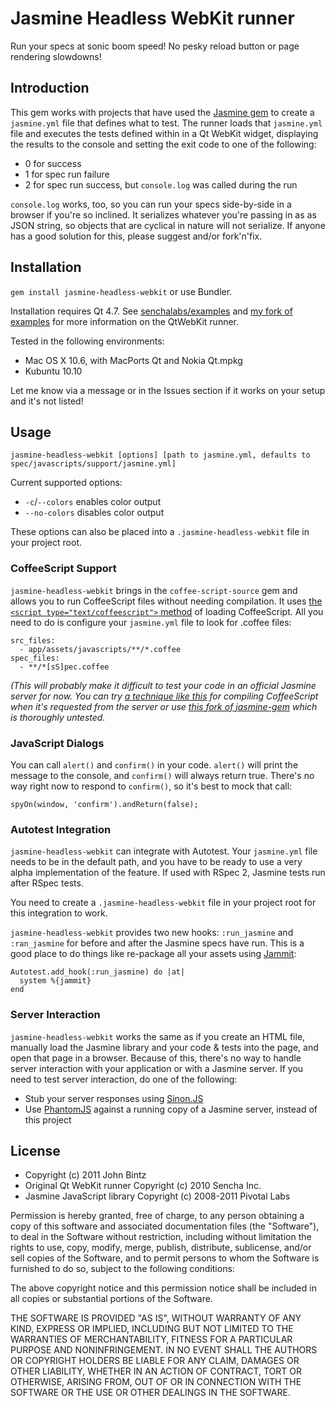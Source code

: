 # Jasmine Headless WebKit runner

Run your specs at sonic boom speed! No pesky reload button or page rendering slowdowns!

## Introduction

This gem works with projects that have used the [Jasmine gem](https://github.com/pivotal/jasmine-gem) to
create a `jasmine.yml` file that defines what to test. The runner loads that
`jasmine.yml` file and executes the tests defined within in a Qt WebKit widget, displaying the results
to the console and setting the exit code to one of the following:

* 0 for success
* 1 for spec run failure
* 2 for spec run success, but `console.log` was called during the run

`console.log` works, too, so you can run your specs side-by-side in a browser if you're so inclined. It
serializes whatever you're passing in as as JSON string, so objects that are cyclical in nature will not
serialize. If anyone has a good solution for this, please suggest and/or fork'n'fix.

## Installation

`gem install jasmine-headless-webkit` or use Bundler.

Installation requires Qt 4.7. See [senchalabs/examples](https://github.com/senchalabs/examples) and [my fork
of examples](https://github.com/johnbintz/examples) for more information on the QtWebKit runner.

Tested in the following environments:

* Mac OS X 10.6, with MacPorts Qt and Nokia Qt.mpkg
* Kubuntu 10.10

Let me know via a message or in the Issues section if it works on your setup and it's not listed!

## Usage

    jasmine-headless-webkit [options] [path to jasmine.yml, defaults to spec/javascripts/support/jasmine.yml]

Current supported options:

* `-c`/`--colors` enables color output
* `--no-colors` disables color output

These options can also be placed into a `.jasmine-headless-webkit` file in your project root.

### CoffeeScript Support

`jasmine-headless-webkit` brings in the `coffee-script-source` gem and allows you to run CoffeeScript
files without needing compilation. It uses [the `<script type="text/coffeescript">` method](http://jashkenas.github.com/coffee-script/#scripts) of loading
CoffeeScript. All you need to do is configure your `jasmine.yml` file to look for .coffee files:

    src_files:
      - app/assets/javascripts/**/*.coffee
    spec_files:
      - **/*[sS]pec.coffee

*(This will probably make it difficult to test your code in an official Jasmine server for now. You can try 
[a technique like this](https://github.com/jbaudanza/rack-asset-compiler/blob/master/examples/jasmine_config.rb) for compiling CoffeeScript when it's requested from the server
or use [this fork of jasmine-gem](https://github.com/johnbintz/jasmine-gem/tree/coffeescript-inline-support) which
is thoroughly untested.*


### JavaScript Dialogs

You can call `alert()` and `confirm()` in your code. `alert()` will print the message to the console, and
`confirm()` will always return true. There's no way right now to respond to `confirm()`, so it's best to
mock that call:

    spyOn(window, 'confirm').andReturn(false);

### Autotest Integration

`jasmine-headless-webkit` can integrate with Autotest. Your `jasmine.yml` file needs to be in the default
path, and you have to be ready to use a very alpha implementation of the feature. If used with RSpec 2,
Jasmine tests run after RSpec tests.

You need to create a `.jasmine-headless-webkit` file in your project root for this integration
to work.

`jasmine-headless-webkit` provides two new hooks: `:run_jasmine` and `:ran_jasmine` for before and after the
Jasmine specs have run. This is a good place to do things like re-package all your assets using 
[Jammit](http://documentcloud.github.com/jammit/):

    Autotest.add_hook(:run_jasmine) do |at|
      system %{jammit}
    end

### Server Interaction

`jasmine-headless-webkit` works the same as if you create an HTML file, manually load the Jasmine library and
your code & tests into the page, and open that page in a browser. Because of this, there's no way to handle
server interaction with your application or with a Jasmine server. If you need to test server interaction,
do one of the following:

* Stub your server responses using [Sinon.JS](http://sinonjs.org/)
* Use [PhantomJS](http://www.phantomjs.org/) against a running copy of a Jasmine server, instead of this project

## License

* Copyright (c) 2011 John Bintz
* Original Qt WebKit runner Copyright (c) 2010 Sencha Inc.
* Jasmine JavaScript library Copyright (c) 2008-2011 Pivotal Labs

Permission is hereby granted, free of charge, to any person obtaining a copy
of this software and associated documentation files (the "Software"), to deal
in the Software without restriction, including without limitation the rights
to use, copy, modify, merge, publish, distribute, sublicense, and/or sell
copies of the Software, and to permit persons to whom the Software is
furnished to do so, subject to the following conditions:

The above copyright notice and this permission notice shall be included in
all copies or substantial portions of the Software.

THE SOFTWARE IS PROVIDED "AS IS", WITHOUT WARRANTY OF ANY KIND, EXPRESS OR
IMPLIED, INCLUDING BUT NOT LIMITED TO THE WARRANTIES OF MERCHANTABILITY,
FITNESS FOR A PARTICULAR PURPOSE AND NONINFRINGEMENT. IN NO EVENT SHALL THE
AUTHORS OR COPYRIGHT HOLDERS BE LIABLE FOR ANY CLAIM, DAMAGES OR OTHER
LIABILITY, WHETHER IN AN ACTION OF CONTRACT, TORT OR OTHERWISE, ARISING FROM,
OUT OF OR IN CONNECTION WITH THE SOFTWARE OR THE USE OR OTHER DEALINGS IN
THE SOFTWARE.

